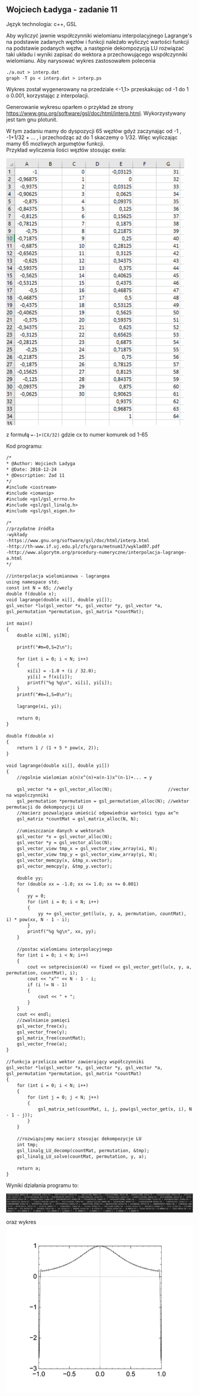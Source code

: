 ## Wojciech Ładyga - zadanie 11

Język technologia: c++, GSL  

Aby wyliczyć jawnie współczynniki wielomianu interpolacyjnego Lagrange's na podstawie zadanych węzłów i funkcji należało wyliczyć wartości funkcji na podstawie podanych węzłw, a następnie dekompozycją LU rozwiązać taki układu i wyniki zapisać do wektora a przechowującego współczynniki wielomianu.
Aby narysować wykres zastosowałem polecenia

    ./a.out > interp.dat
    graph -T ps < interp.dat > interp.ps

Wykres został wygenerowany na przedziale <-1,1> przeskakując od -1 do 1 o 0.001, korzystając z interpolacji.

Generowanie wykresu oparłem o przykład ze strony https://www.gnu.org/software/gsl/doc/html/interp.html. Wykorzystywany jest tam gnu plotunit.

W tym zadaniu mamy do dyspozycji 65 węzłów gdyż zaczynając od -1 , -1+1/32 + ... ,  i przechodząc aż do 1 skaczemy o 1/32. Więc wyliczając mamy 65 mozliwych argumętów funkcji.  
Przykład wyliczenia ilości węzłów stosując exela:

![obrazek](e.png)

z formułą ``=-1+(CX/32)`` gdzie cx to numer komurek od 1-65

Kod programu:

    /*
    * @Author: Wojciech Ladyga 
    * @Date: 2018-12-24
    * @Description: Zad 11
    */
    #include <iostream>
    #include <iomanip>
    #include <gsl/gsl_errno.h>
    #include <gsl/gsl_linalg.h>
    #include <gsl/gsl_eigen.h>

    /*
    //przydatne źródła
    -wykłady
    -https://www.gnu.org/software/gsl/doc/html/interp.html
    -http://th-www.if.uj.edu.pl/zfs/gora/metnum17/wyklad07.pdf
    -http://www.algorytm.org/procedury-numeryczne/interpolacja-lagrange-a.html
    */

    //interpolacja wielomianowa - lagrangea
    using namespace std;
    const int N = 65; //wezly
    double f(double x);
    void lagrange(double xi[], double yi[]);
    gsl_vector *lu(gsl_vector *x, gsl_vector *y, gsl_vector *a, gsl_permutation *permutation, gsl_matrix *countMat);

    int main()
    {
        double xi[N], yi[N];

        printf("#m=0,S=2\n");

        for (int i = 0; i < N; i++)
        {
            xi[i] = -1.0 + (i / 32.0);
            yi[i] = f(xi[i]);
            printf("%g %g\n", xi[i], yi[i]);
        }
        printf("#m=1,S=0\n");

        lagrange(xi, yi);

        return 0;
    }

    double f(double x)
    {
        return 1 / (1 + 5 * pow(x, 2));
    }

    void lagrange(double xi[], double yi[])
    {
        //ogolnie wielomian a(n)x^(n)+a(n-1)x^(n-1)+... = y

        gsl_vector *a = gsl_vector_alloc(N);                     //vector na wspolczynniki
        gsl_permutation *permutation = gsl_permutation_alloc(N); //wektor permutacji do dekompozycji LU
        //macierz pozwalająca umieścić odpowiednie wartości typu ax^n
        gsl_matrix *countMat = gsl_matrix_alloc(N, N);

        //umieszczanie danych w wektorach
        gsl_vector *x = gsl_vector_alloc(N);
        gsl_vector *y = gsl_vector_alloc(N);
        gsl_vector_view tmp_x = gsl_vector_view_array(xi, N);
        gsl_vector_view tmp_y = gsl_vector_view_array(yi, N);
        gsl_vector_memcpy(x, &tmp_x.vector);
        gsl_vector_memcpy(y, &tmp_y.vector);

        double yy;
        for (double xx = -1.0; xx <= 1.0; xx += 0.001)
        {
            yy = 0;
            for (int i = 0; i < N; i++)
            {
                yy += gsl_vector_get(lu(x, y, a, permutation, countMat), i) * pow(xx, N - 1 - i);
            }
            printf("%g %g\n", xx, yy);
        }

        //postac wielomianu interpolacyjnego
        for (int i = 0; i < N; i++)
        {
            cout << setprecision(4) << fixed << gsl_vector_get(lu(x, y, a, permutation, countMat), i);
            cout << "x^" << N - 1 - i;
            if (i != N - 1)
            {
                cout << " + ";
            }
        }
        cout << endl;
        //zwalnianie pamięci
        gsl_vector_free(x);
        gsl_vector_free(y);
        gsl_matrix_free(countMat);
        gsl_vector_free(a);
    }

    //funkcja przelicza wektor zawierający współczynniki
    gsl_vector *lu(gsl_vector *x, gsl_vector *y, gsl_vector *a, gsl_permutation *permutation, gsl_matrix *countMat)
    {
        for (int i = 0; i < N; i++)
        {
            for (int j = 0; j < N; j++)
            {
                gsl_matrix_set(countMat, i, j, pow(gsl_vector_get(x, i), N - 1 - j));
            }
        }

        //rozwiązujemy macierz stosując dekompozycje LU
        int tmp;
        gsl_linalg_LU_decomp(countMat, permutation, &tmp);
        gsl_linalg_LU_solve(countMat, permutation, y, a);

        return a;
    }

  
Wyniki działania programu to:

![obrazek](wynik.png)

oraz wykres  
![obrazek](wykres.png)